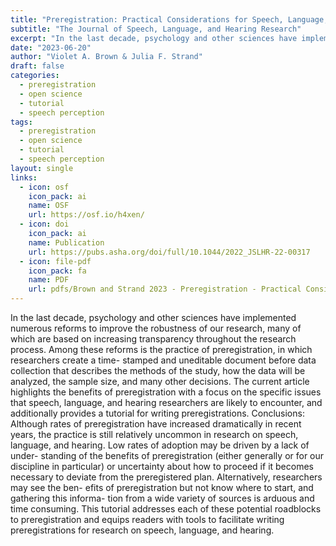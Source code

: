 ```yaml
---
title: "Preregistration: Practical Considerations for Speech, Language, and Hearing Research"
subtitle: "The Journal of Speech, Language, and Hearing Research"
excerpt: "In the last decade, psychology and other sciences have implemented numerous reforms to improve the robustness of our research, many of which are based on increasing transparency throughout the research process. Among these reforms is the practice of preregistration, in which researchers create a time- stamped and uneditable document before data collection that describes the methods of the study, how the data will be analyzed, the sample size, and many other decisions. The current article highlights the benefits of preregistration with a focus on the specific issues that speech, language, and hearing researchers are likely to encounter, and additionally provides a tutorial for writing preregistrations. Conclusions: Although rates of preregistration have increased dramatically in recent years, the practice is still relatively uncommon in research on speech, language, and hearing. Low rates of adoption may be driven by a lack of under- standing of the benefits of preregistration (either generally or for our discipline in particular) or uncertainty about how to proceed if it becomes necessary to deviate from the preregistered plan. Alternatively, researchers may see the ben- efits of preregistration but not know where to start, and gathering this informa- tion from a wide variety of sources is arduous and time consuming. This tutorial addresses each of these potential roadblocks to preregistration and equips readers with tools to facilitate writing preregistrations for research on speech, language, and hearing."
date: "2023-06-20"
author: "Violet A. Brown & Julia F. Strand"
draft: false
categories:
  - preregistration
  - open science
  - tutorial
  - speech perception 
tags:
  - preregistration
  - open science
  - tutorial
  - speech perception 
layout: single
links:
  - icon: osf
    icon_pack: ai
    name: OSF
    url: https://osf.io/h4xen/
  - icon: doi
    icon_pack: ai
    name: Publication
    url: https://pubs.asha.org/doi/full/10.1044/2022_JSLHR-22-00317
  - icon: file-pdf
    icon_pack: fa
    name: PDF
    url: pdfs/Brown and Strand 2023 - Preregistration - Practical Considerations for Speech, Language, and Hearing Research.pdf
---
```


In the last decade, psychology and other sciences have implemented numerous reforms to improve the robustness of our research, many of which are based on increasing transparency throughout the research process. Among these reforms is the practice of preregistration, in which researchers create a time- stamped and uneditable document before data collection that describes the methods of the study, how the data will be analyzed, the sample size, and many other decisions. The current article highlights the benefits of preregistration with a focus on the specific issues that speech, language, and hearing researchers are likely to encounter, and additionally provides a tutorial for writing preregistrations. Conclusions: Although rates of preregistration have increased dramatically in recent years, the practice is still relatively uncommon in research on speech, language, and hearing. Low rates of adoption may be driven by a lack of under- standing of the benefits of preregistration (either generally or for our discipline in particular) or uncertainty about how to proceed if it becomes necessary to deviate from the preregistered plan. Alternatively, researchers may see the ben- efits of preregistration but not know where to start, and gathering this informa- tion from a wide variety of sources is arduous and time consuming. This tutorial addresses each of these potential roadblocks to preregistration and equips readers with tools to facilitate writing preregistrations for research on speech, language, and hearing.
